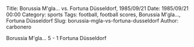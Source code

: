 Title: Borussia M'gla… vs. Fortuna Düsseldorf, 1985/09/21
Date: 1985/09/21 00:00
Category: sports
Tags: football, football scores, Borussia M'gla…, Fortuna Düsseldorf
Slug: borussia-mgla-vs-fortuna-dusseldorf
Author: carbonero


Borussia M'gla… 5 - 1 Fortuna Düsseldorf
